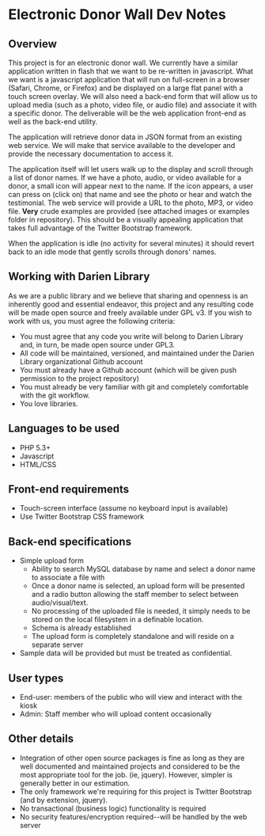 # Electronic Donor Wall Dev Notes

## Overview

This project is for an electronic donor wall.  We currently have a similar application written in flash that we want to be re-written in javascript. What we want is a javascript application that will run on full-screen in a browser (Safari, Chrome, or Firefox) and be displayed on a large flat panel with a touch screen overlay. We will also need a back-end form that will allow us to upload media (such as a photo, video file, or audio file) and associate it with a specific donor. The deliverable will be the web application front-end as well as the back-end utility.

The application will retrieve donor data in JSON format from an existing web service. We will make that service available to the developer and provide the necessary documentation to access it.

The application itself will let users walk up to the display and scroll through a list of donor names. If we have a photo, audio, or video available for a donor, a small icon will appear next to the name. If the icon appears, a user can press on (click on) that name and see the photo or hear and watch the testimonial. The web service will provide a URL to the photo, MP3, or video file.  **Very** crude examples are provided (see attached images or examples folder in repository).  This should be a visually appealing application that takes full advantage of the Twitter Bootstrap framework.

When the application is idle (no activity for several minutes) it should revert back to an idle mode that gently scrolls through donors' names.

## Working with Darien Library

As we are a public library and we believe that sharing and openness is an inherently good and essential endeavor, this project and any resulting code will be made open source and freely available under GPL v3.  If you wish to work with us, you must agree the following criteria:

* You must agree that any code you write will belong to Darien Library and, in turn, be made open source under GPL3.
* All code will be maintained, versioned, and maintained under the Darien Library organizational Github account
* You must already have a Github account (which will be given push permission to the project repository)
* You must already be very familiar with git and completely comfortable with the git workflow.
* You love libraries.

## Languages to be used

* PHP 5.3+
* Javascript
* HTML/CSS

## Front-end requirements

* Touch-screen interface (assume no keyboard input is available)
* Use Twitter Bootstrap CSS framework

## Back-end specifications

* Simple upload form
  * Ability to search MySQL database by name and select a donor name to associate a file with
  * Once a donor name is selected, an upload form will be presented and a radio button allowing the staff member to select between audio/visual/text.
  * No processing of the uploaded file is needed, it simply needs to be stored on the local filesystem in a definable location.
  * Schema is already established
  * The upload form is completely standalone and will reside on a separate server
* Sample data will be provided but must be treated as confidential.

## User types

* End-user: members of the public who will view and interact with the kiosk
* Admin: Staff member who will upload content occasionally

## Other details

* Integration of other open source packages is fine as long as they are well documented and maintained projects and considered to be the most appropriate tool for the job. (ie, jquery).  However, simpler is generally better in our estimation.
* The only framework we're requiring for this project is Twitter Bootstrap (and by extension, jquery).
* No transactional (business logic) functionality is required
* No security features/encryption required--will be handled by the web server